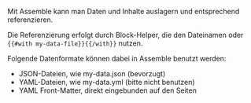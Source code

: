 Mit Assemble kann man Daten und Inhalte auslagern und entsprechend referenzieren.

Die Referenzierung erfolgt durch Block-Helper, die den Dateinamen oder `{{#with my-data-file}}{{/with}}` nutzen.

Folgende Datenformate können dabei in Assemble benutzt werden:
* JSON-Dateien, wie my-data.json (bevorzugt)
* YAML-Dateien, wie my-data.yml (bitte nicht benutzen)
* YAML Front-Matter, direkt eingebunden auf den Seiten
